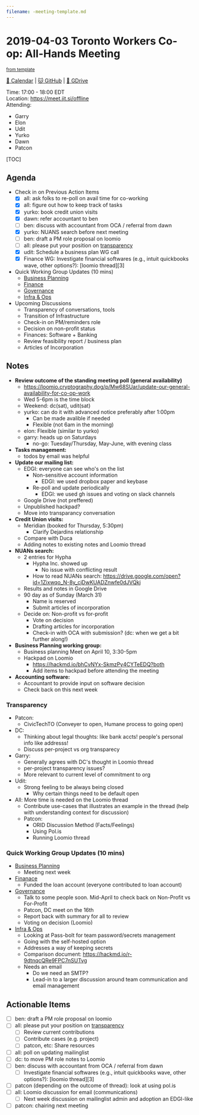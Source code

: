 ```yaml
---
filename: -meeting-template.md
---
```

# 2019-04-03 Toronto Workers Co-op: All-Hands Meeting

<sup>[from template][template]</sup>

[:date: Calendar][cal] | [:cat: GitHub][gh] | [:open_file_folder: GDrive][gdrive]

Time: 17:00 - 18:00 EDT  
Location: https://meet.jit.si/offline  
Attending:
- Garry
- Elon
- Udit
- Yurko
- Dawn
- Patcon

[TOC]

## Agenda
- Check in on Previous Action Items
    - [x] all: ask folks to re-poll on avail time for co-working
    - [x] all: figure out how to keep track of tasks
    - [x] yurko: book credit union visits
    - [x] dawn: refer accountant to ben
    - [ ] ben: discuss with accountant from OCA / referral from dawn
    - [x] yurko: NUANS search before next meeting
    - [ ] ben: draft a PM role proposal on loomio
    - [ ] all: please put your position on [transparency](https://loomio.cryptography.dog/d/2V7FvXbT/operational-transparencies-to-the-public) 
    - [x] udit: Schedule a business plan WG call
    - [x] Finance WG: Investigate financial softwares (e.g., intuit quickbooks wave, other options?): [loomio thread][3]
- Quick Working Group Updates (10 mins)
    - [Business Planning][biz-wg]
    - [Finance][fin-wg]
    - [Governance][gov-wg]
    - [Infra & Ops][ino-wg]
- Upcoming Discussions
    - Transparency of conversations, tools
    - Transition of Infrastructure
    - Check-in on PM/reminders role
    - Decision on non-profit status
    - Finances: Software + Banking
    - Review feasibility report / business plan
    - Articles of Incorporation


## Notes

- **Review outcome of the standing meeting poll (general availability)**
    - https://loomio.cryptography.dog/p/Mw68SUar/update-our-general-availability-for-co-op-work
    - Wed 5-6pm is the time block
    - Weekend: dc(sat), udit(sat)
    - yurko: can do it with advanced notice preferably after 1:00pm
        - Can be made avalible if needed
        - Flexible (not 6am in the morning)
    - elon: Flexible (similar to yurko)
    - garry: heads up on Saturdays
        - no-go: Tuesday/Thursday, May-June, with evening class
- **Tasks management:**
    - todos by email was helpful
- **Update our mailing list:**
    - EDGI: everyone can see who's on the list
        - Non-sensitive account information
            - EDGI: we used dropbox paper and keybase
        - Re-poll and update periodically
            - EDGI: we used gh issues and voting on slack channels
    - Google Drive (not preffered)
    - Unpublished hackpad?
    - Move into transparancy conversation
- **Credit Union visits:**
    - Meridian (booked for Thursday, 5:30pm)
        - Clarify Dejardins relationship
    - Compare with Duca
    - Adding notes to existing notes and Loomio thread
- **NUANs search:**
    - 2 entries for Hypha 
        - Hypha Inc. showed up
            - No issue with conflicting result
        - How to read NUANs search: https://drive.google.com/open?id=1Zixwqo_N-8y_cjDwKUADZnwfe0dJVQkj
    - Results and notes in Google Drive
    - 90 day as of Sunday (March 31)
        - Name is reserved
        - Submit articles of incorporation
    - Decide on: Non-profit vs for-profit
        - Vote on decision
        - Drafting articles for incorporation
        - Check-in with OCA with submission? (dc: when we get a bit further along!)
- **Business Planning working group:**
    - Business planning Meet on April 10, 3:30-5pm
    - Hackpad on Loomio
        - https://hackmd.io/bhCvNYx-SkmzPy4CYTeEDQ?both
        - Add items to hackpad before attending the meeting
- **Accounting software:**
    - Accountant to provide input on software decision
    - Check back on this next week

### Transparency
- Patcon:
    - CivicTechTO (Conveyer to open, Humane process to going open)
- DC:
    - Thinking about legal thoughts: like bank accts! people's personal info like addresss!
    - Discuss per-project vs org transparecy
- Garry:
    - Generally agrees with DC's thought in Loomio thread
    - per-project transparency issues? 
    - More relevant to current level of commitment to org
- Udit:
    - Strong feeling to be always being closed
        - Why certain things need to be default open
- All: More time is needed on the Loomio thread
    - Contribute use-cases that illustrates an example in the thread (help with understanding context for discussion)
    - Patcon:
        - ORID Discussion Method (Facts/Feelings)
        - Using Pol.is
        - Running Loomio thread

### Quick Working Group Updates (10 mins)

- [Business Planning][biz-wg]
    - Meeting next week
- [Finanace][fin-wg]
    - Funded the loan account (everyone contributed to loan account)
- [Governance][gov-wg]
    - Talk to some people soon. Mid-April to check back on Non-Profit vs For-Profit
    - Patcon, DC meet on the 16th
    - Report back with summary for all to review
    - Voting on decision (Loomio)
- [Infra & Ops][ino-wg]
    - Looking at Pass-bolt for team password/secrets management
    - Going with the self-hosted option
    - Addresses a way of keeping secrets
    - Comparison document: https://hackmd.io/r-9dtnqcQRe9FPC7nSUTvg
    - Needs an email
        - Do we need an SMTP?
        - Lead-in to a larger discussion around team communication and email management

## Actionable Items

- [ ] ben: draft a PM role proposal on loomio
- [ ] all: please put your position on [transparency](https://loomio.cryptography.dog/d/2V7FvXbT/operational-transparencies-to-the-public)
    - [ ] Review current contributions
    - [ ] Contribute cases (e.g. project)
    - [ ] patcon, etc: Share resources
- [ ] all: poll on updating mailinglist
- [ ] dc: to move PM role notes to Loomio
- [ ] ben: discuss with accountant from OCA / referral from dawn
    - [ ] Investigate financial softwares (e.g., intuit quickbooks wave, other options?): [loomio thread][3]
- [ ] patcon (depending on the outcome of thread): look at using pol.is
- [ ] all: Loomio discussion for email (communications)
    - [ ] Next week discussion on mailinglist admin and adoption an EDGI-like
- [ ] patcon: chairing next meeting

<!-- Links -->
[template]: https://hackmd.io/0mgHiik2QwOLbOT-2_Uh7w?edit
[cal]: https://calendar.google.com/calendar/embed?src=s2224p8sptnujs736vplf9anjo%40group.calendar.google.com&ctz=America%2FToronto
[gh]: https://github.com/cryptographydog/december-retreat
[gdrive]: https://drive.google.com/drive/u/0/folders/14KYnYwOEK3InYZ3jCn-Gtf5q430sE9oc
[biz-wg]: https://loomio.cryptography.dog/g/ojZI2bPl/working-groups-business-planning
[fin-wg]: https://loomio.cryptography.dog/g/sRPwaorg/working-groups-finance
[gov-wg]: https://loomio.cryptography.dog/g/BaAj6dQn/working-groups-governance-by-laws-incorporation-articles-gm-
[ino-wg]: https://loomio.cryptography.dog/g/KvARWad7/working-groups-infrastructure-and-operations
